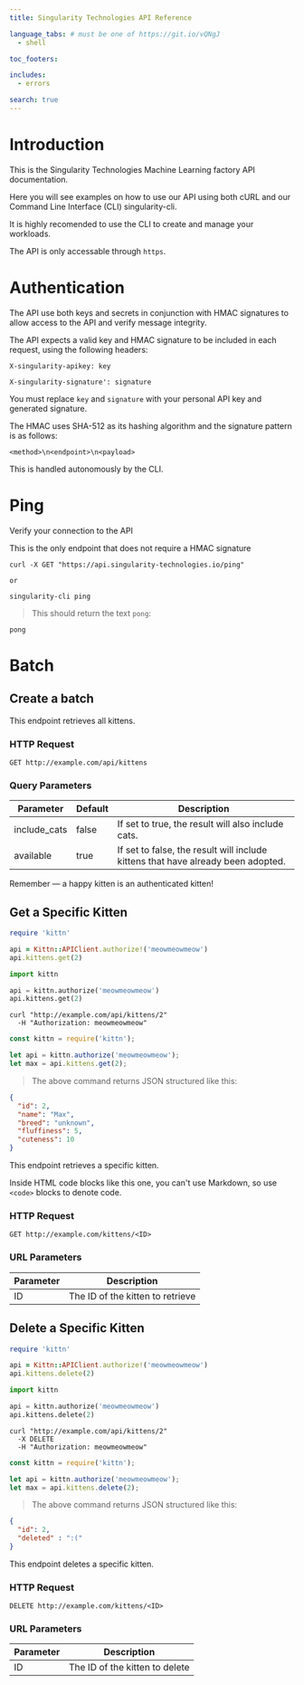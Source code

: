 ```yaml
---
title: Singularity Technologies API Reference

language_tabs: # must be one of https://git.io/vQNgJ
  - shell

toc_footers:

includes:
  - errors

search: true
---
```


# Introduction

This is the Singularity Technologies Machine Learning factory API documentation.

Here you will see examples on how to use our API using both cURL and our Command Line Interface (CLI) singularity-cli.

It is highly recomended to use the CLI to create and manage your workloads.

The API is only accessable through <code>https</code>.

# Authentication

The API use both keys and secrets in conjunction with HMAC signatures to allow access to the API and verify message integrity.

The API expects a valid key and HMAC signature to be included in each request, using the following headers:

`X-singularity-apikey: key`

`X-singularity-signature': signature`

<aside class="notice">
You must replace <code>key</code> and <code>signature</code> with your personal API key and generated signature.
</aside>

The HMAC uses SHA-512 as its hashing algorithm and the signature pattern is as follows:

`<method>\n<endpoint>\n<payload>`

This is handled autonomously by the CLI.

# Ping

Verify your connection to the API

<aside class="notice">This is the only endpoint that does not require a HMAC signature</aside>

```shell
curl -X GET "https://api.singularity-technologies.io/ping"

or

singularity-cli ping
```

> This should return the text <code>pong</code>:

```text
pong
```

# Batch

## Create a batch
This endpoint retrieves all kittens.

### HTTP Request

`GET http://example.com/api/kittens`

### Query Parameters

Parameter | Default | Description
--------- | ------- | -----------
include_cats | false | If set to true, the result will also include cats.
available | true | If set to false, the result will include kittens that have already been adopted.

<aside class="success">
Remember — a happy kitten is an authenticated kitten!
</aside>

## Get a Specific Kitten

```ruby
require 'kittn'

api = Kittn::APIClient.authorize!('meowmeowmeow')
api.kittens.get(2)
```

```python
import kittn

api = kittn.authorize('meowmeowmeow')
api.kittens.get(2)
```

```shell
curl "http://example.com/api/kittens/2"
  -H "Authorization: meowmeowmeow"
```

```javascript
const kittn = require('kittn');

let api = kittn.authorize('meowmeowmeow');
let max = api.kittens.get(2);
```

> The above command returns JSON structured like this:

```json
{
  "id": 2,
  "name": "Max",
  "breed": "unknown",
  "fluffiness": 5,
  "cuteness": 10
}
```

This endpoint retrieves a specific kitten.

<aside class="warning">Inside HTML code blocks like this one, you can't use Markdown, so use <code>&lt;code&gt;</code> blocks to denote code.</aside>

### HTTP Request

`GET http://example.com/kittens/<ID>`

### URL Parameters

Parameter | Description
--------- | -----------
ID | The ID of the kitten to retrieve

## Delete a Specific Kitten

```ruby
require 'kittn'

api = Kittn::APIClient.authorize!('meowmeowmeow')
api.kittens.delete(2)
```

```python
import kittn

api = kittn.authorize('meowmeowmeow')
api.kittens.delete(2)
```

```shell
curl "http://example.com/api/kittens/2"
  -X DELETE
  -H "Authorization: meowmeowmeow"
```

```javascript
const kittn = require('kittn');

let api = kittn.authorize('meowmeowmeow');
let max = api.kittens.delete(2);
```

> The above command returns JSON structured like this:

```json
{
  "id": 2,
  "deleted" : ":("
}
```

This endpoint deletes a specific kitten.

### HTTP Request

`DELETE http://example.com/kittens/<ID>`

### URL Parameters

Parameter | Description
--------- | -----------
ID | The ID of the kitten to delete

